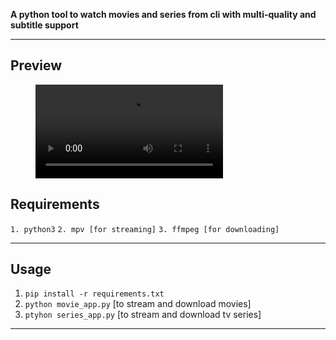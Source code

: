 **A python tool to watch movies and series from cli with multi-quality and subtitle support**
***
## Preview
<figure class="video_container">
  <video controls="true" allowfullscreen="true">
    <source src="movie.mp4" type="video/mp4">
  </video>
</figure>

## Requirements
``1. python3``
``2. mpv [for streaming]``
``3. ffmpeg [for downloading]``

***
## Usage

1. ``pip install -r requirements.txt``
2. ``python movie_app.py`` [to stream and download movies]
3. ``ptyhon series_app.py`` [to stream and download tv series]

***

